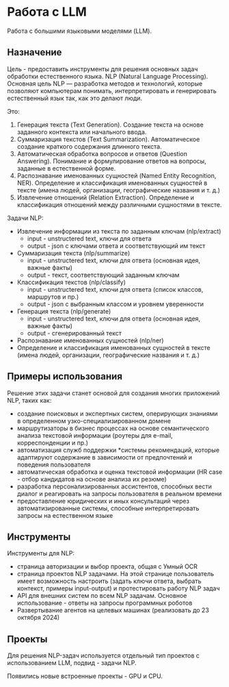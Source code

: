 # Работа с LLM

Работа с большими языковыми моделями (LLM).

## Назначение

Цель - предоставить инструменты для решения основных задач обработки естественного языка. NLP (Natural Language Processing). Основная цель NLP — разработка методов и технологий, которые позволяют компьютерам понимать, интерпретировать и генерировать естественный язык так, как это делают люди. 

Это:
1. Генерация текста (Text Generation). Создание текста на основе заданного контекста или начального ввода.
2. Суммаризация текстов (Text Summarization). Автоматическое создание краткого содержания длинного текста.
3. Автоматическая обработка вопросов и ответов (Question Answering). Понимание и формулирование ответов на вопросы, заданные в естественной форме.
4. Распознавание именованных сущностей (Named Entity Recognition, NER). Определение и классификация именованных сущностей в тексте (имена людей, организации, географические названия и т. д.)
5. Извлечение отношений (Relation Extraction). Определение и классификация отношений между различными сущностями в тексте.



Задачи NLP:
* Извлечение информации из текста по заданным ключам (nlp/extract)
  * input - unstructered text, ключи для ответа
  * output - json с ключами ответа и соответствующий им текст
* Суммаризация текста (nlp/summarize)
  * input - unstructered text, ключи для ответа (основная идея, важные факты)
  * output - текст, соответствующий заданным ключам
* Классификация текстов (nlp/classify)
  * input - unstructered text, ключи для ответа (список классов, маршрутов и пр.)
  * output - json с выбранным классом и уровнем уверенности
* Генерация текста (nlp/generate)
  * input - unstructered text, ключи для ответа (основная идея, важные факты)
  * output - сгенерированный текст
* Распознавание именованных сущностей (nlp/ner)
* Определение и классификация именованных сущностей в тексте (имена людей, организации, географические названия и т. д.)

## Примеры использования
Решение этих задачи станет основой для создания многих приложений NLP, таких как:
* создание поисковых и экспертных систем, оперирующих знаниями в определенном узко-специализированном домене
* маршрутизаторы в бизнес процессах на основе семантического анализа текстовой информации (роутеры для e-mail, корреспонденции и пр.)
* автоматизация служб поддержки
*системы рекомендаций, которые адаптируют содержание в зависимости от предпочтений и поведения пользователя
* автоматическая обработка и оценка текстовой информации (HR case - отбор кандидатов на основе анализа их резюме)
* разработка персонализированных ассистентов, способных вести диалог и реагировать на запросы пользователя в реальном времени
* предоставление юридических и иных консультаций через автоматизированные системы, способные интерпретировать запросы на естественном языке

## Инструменты

Инструменты для NLP:
* страница авторизации и выбор проекта, общая с Умный OCR
* страница проектов NLP задачами. На этой странице пользователь имеет возможность настроить (задать ключи ответа, выбрать контекст, примеры input-output) и протестировать работу NLP задач
* API для внешних систем по всем NLP задачам. Основное использование - ответы на запросы программных роботов
* Развертывание агентов на целевых машинах (реализовать до 23 октября 2024)

## Проекты
Для решения NLP-задач используется отдельный тип проектов с использованием LLM, подвид - задачи NLP. 

Появились новые встроенные проекты - GPU и CPU.
